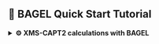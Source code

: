 ## 🚀 BAGEL Quick Start Tutorial

<details>
<summary><strong>⚙️ XMS-CAPT2 calculations with BAGEL</strong></summary>


Since XMS-CAPT2 calculations are rather time consuming we will demonstrate the workflow based on ethylene example. We will perform geometry optimization at XMS-CAPT2 level of ethylene in the ground (N) and excited (V) state and locate selected conical intersetion geometries.

### 📦 Prerequisites

Before you begin, make sure you have:

- Access to a Unix/Linux shell
- Basic knowledge of terminal commands
- BAGEL package installed. It's available as a package in Debian and Ubuntu (`apt install BAGEL`) alternatively it may be downloaded and compiled - check out the official [installation guide](https://nubakery.org/quickstart/installation_guide.html).
- At WCSS you may copy a precompiled package from my directory. Using the same directory structure you won't have to edit the scripts.
```bash
mkdir -p ~/appl/bagel
cp -r ~rgora/appl/bagel/1.2.0-patch ~/appl/bagel
cp ~rgora/bin/Bagel ~/bin
cp ~rgora/bin/xyz2bagel.py ~/bin
```
- MOLDEN package installed

### 🧪 1. Create a Working Directory

```bash
mkdir -p ethylene/s0 && cd ethylene/s0
```

### 📄 2. Create an Input File

We need a starting geometry for ground state optimization. In such a case I often use [molget](https://github.com/jensengroup/molget) package from Jan Jensen's group (requires access to Open Babel package).
```bash
sub-interactive
module load openbabel
molget ethylene
exit
```
BAGEL uses JSON syntax for input files which is rather tedious. You may use the [xyz2bagel.py](./assets/scripts/xyz2bagel.py) script to prepare a template of an input file:
```
xyz2bagel.py ethylene.xyz et_hf.json
cat et_hf.json
```
For the time being it prepares the structure along with a typical input for XMS-CASPT2 geometry optimization. 
```json
{
  "bagel": [
    {
      "title" : "molecule",
      "basis" : "svp",
      "df_basis" : "svp-jkfit",
      "angstrom" : true,
      "geometry" : [
        { "atom": "C", "xyz": [0.655, -0.0, -0.001] },
        { "atom": "C", "xyz": [-0.655, 0.0, -0.0005] },
        { "atom": "H", "xyz": [1.195, 0.9353, 0.0] },
        { "atom": "H", "xyz": [1.195, -0.9353, 0.0022] },
        { "atom": "H", "xyz": [-1.195, -0.9353, -0.0015] },
        { "atom": "H", "xyz": [-1.195, 0.9353, 0.0008] }
      ]
    },
    {
      "title" : "hf"
    },
    {
      "title" : "print",
      "file" : "hf.molden",
      "orbitals" : true
    },
    {
      "title" : "casscf",
      "nstate" : 2,
      "nact" : 2,
      "nclosed" : 7,
      "natocc" : true,
      "maxiter": 200,
      "maxiter_micro": 200,
      "active" : [ 8, 9 ]
    },
    {
      "title" : "print",
      "file" : "casscf.molden",
      "orbitals" : true
    },
    {
      "title" : "optimize",
      "target" : 1,
      "method" : [
        {
          "title" : "caspt2",
          "smith" : {
            "method" : "caspt2",
            "ms" : "true",
            "xms" : "true",
            "sssr" : "true",
            "shift" : 0.2,
            "frozen" : true,
            "maxiter" : 200
          },
          "nstate" : 2,
          "nact" : 2,
          "nclosed" : 7,
          "natocc" : true,
          "maxiter" : 400,
          "maxiter_micro" : 200,
          "active" : [ 8, 9 ]
        }
      ]
    },
    {
      "title" : "print",
      "file" : "final.molden",
      "orbitals" : true
    }
  ]
}
```
Naturally we have to start with HF calculations to setup the active space. Thus we shall keep only that part of the file.
```json
{
  "bagel": [
    {
      "title" : "molecule",
      "basis" : "svp",
      "df_basis" : "svp-jkfit",
      "angstrom" : true,
      "geometry" : [
        { "atom": "C", "xyz": [0.655, -0.0, -0.001] },
        { "atom": "C", "xyz": [-0.655, 0.0, -0.0005] },
        { "atom": "H", "xyz": [1.195, 0.9353, 0.0] },
        { "atom": "H", "xyz": [1.195, -0.9353, 0.0022] },
        { "atom": "H", "xyz": [-1.195, -0.9353, -0.0015] },
        { "atom": "H", "xyz": [-1.195, 0.9353, 0.0008] }
      ]
    },
    {
      "title" : "hf"
    },
    {
      "title" : "print",
      "file" : "hf.molden",
      "orbitals" : true
    }
  ]
}
```
You may now use the [Bagel](./assets/scripts/Bagel) script to submit the job to a queue. Once calculations are complete we may use `hf.molden` file to visualize the orbitals. In this case the choice is rather obvious. The V state of ethylene has a <sup>1</sup>ππ<sup>\*</sup> character, thus the minimal active space should consist of 2 electrons in 2 orbitals (HOMO and LUMO).

| ![Alt Text 1](assets/ethylene/et_mo8.gif)   | ![Alt Text 2](assets/ethylene/et_mo9.gif)   |
|---|---|
| Orbital 8 (π)           | Orbital 9 (π*)           | 

